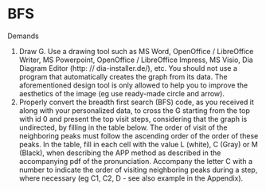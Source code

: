 # BFS
Demands
1. Draw G. Use a drawing tool such as MS Word, OpenOffice / LibreOffice Writer, MS Powerpoint, OpenOffice / LibreOffice Impress, MS Visio, Dia Diagram Editor (http: // dia-installer.de/), etc. You should not use a program that automatically creates the graph from its data. The aforementioned design tool is only allowed to help you to improve the aesthetics of the image (eg use ready-made circle and arrow).
2. Properly convert the breadth first search (BFS) code, as you received it along with your personalized data, to cross the G starting from the top with id 0 and present the top visit steps, considering that the graph is undirected, by filling in the table below. The order of visit of the neighboring peaks must follow the ascending order of the order of these peaks. In the table, fill in each cell with the value L (white), C (Gray) or M (Black), when describing the APP method as described in the accompanying pdf of the pronunciation. Accompany the letter C with a number to indicate the order of visiting neighboring peaks during a step, where necessary (eg C1, C2, D - see also example in the Appendix). 
